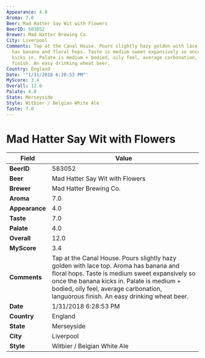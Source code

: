 ```yaml
---
Appearance: 4.0
Aroma: 7.0
Beer: Mad Hatter Say Wit with Flowers
BeerID: 583052
Brewer: Mad Hatter Brewing Co.
City: Liverpool
Comments: Tap at the Canal House. Pours slightly hazy golden with lace top. Aroma
  has banana and floral hops. Taste is medium sweet expansively so once the banana
  kicks in. Palate is medium + bodied, oily feel, average carbonation, languorous
  finish. An easy drinking wheat beer.
Country: England
Date: '"1/31/2018 6:28:53 PM"'
MyScore: 3.4
Overall: 12.0
Palate: 4.0
State: Merseyside
Style: Witbier / Belgian White Ale
Taste: 7.0
---
```


# Mad Hatter Say Wit with Flowers

| Field         | Value |
|---------------|-------|
| **BeerID** | 583052 |
| **Beer** | Mad Hatter Say Wit with Flowers |
| **Brewer** | Mad Hatter Brewing Co. |
| **Aroma** | 7.0 |
| **Appearance** | 4.0 |
| **Taste** | 7.0 |
| **Palate** | 4.0 |
| **Overall** | 12.0 |
| **MyScore** | 3.4 |
| **Comments** | Tap at the Canal House. Pours slightly hazy golden with lace top. Aroma has banana and floral hops. Taste is medium sweet expansively so once the banana kicks in. Palate is medium + bodied, oily feel, average carbonation, languorous finish. An easy drinking wheat beer. |
| **Date** | 1/31/2018 6:28:53 PM |
| **Country** | England |
| **State** | Merseyside |
| **City** | Liverpool |
| **Style** | Witbier / Belgian White Ale |

